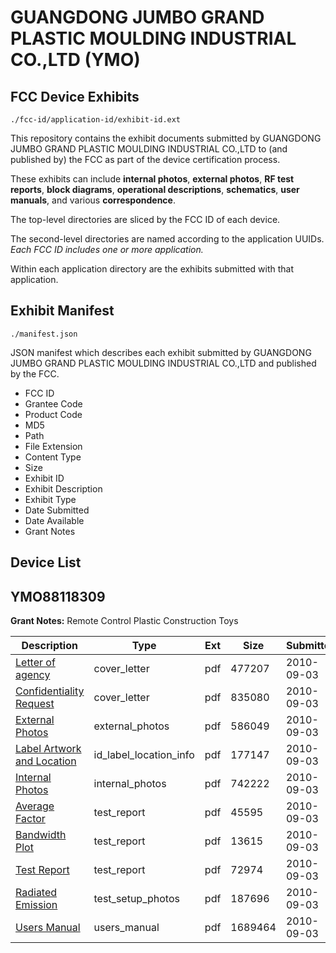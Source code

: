 # GUANGDONG JUMBO GRAND PLASTIC MOULDING INDUSTRIAL CO.,LTD (YMO)
## FCC Device Exhibits

```
./fcc-id/application-id/exhibit-id.ext
```

This repository contains the exhibit documents submitted by GUANGDONG JUMBO GRAND PLASTIC MOULDING INDUSTRIAL CO.,LTD to (and published by) the FCC as part of the device certification process.

These exhibits can include **internal photos**, **external photos**, **RF test reports**, **block diagrams**, **operational descriptions**, **schematics**, **user manuals**, and various **correspondence**.

The top-level directories are sliced by the FCC ID of each device.

The second-level directories are named according to the application UUIDs. *Each FCC ID includes one or more application.*

Within each application directory are the exhibits submitted with that application. 

## Exhibit Manifest

```
./manifest.json
```

JSON manifest which describes each exhibit submitted by GUANGDONG JUMBO GRAND PLASTIC MOULDING INDUSTRIAL CO.,LTD and published by the FCC.

- FCC ID
- Grantee Code
- Product Code
- MD5
- Path
- File Extension
- Content Type
- Size
- Exhibit ID
- Exhibit Description
- Exhibit Type
- Date Submitted
- Date Available
- Grant Notes

## Device List
## YMO88118309
**Grant Notes:** Remote Control Plastic Construction Toys

| Description | Type | Ext | Size | Submitted | Available |
| ----------- | ---- | --- | ---- | --------- | --------- |
| [Letter of agency](YMO88118309/2dd57dcc8e5b5565f336aaa40a6b4745/1337243.pdf) | cover_letter | pdf | 477207 | 2010-09-03 | 2010-09-03 |
| [Confidentiality Request](YMO88118309/2dd57dcc8e5b5565f336aaa40a6b4745/1337254.pdf) | cover_letter | pdf | 835080 | 2010-09-03 | 2010-09-03 |
| [External Photos](YMO88118309/2dd57dcc8e5b5565f336aaa40a6b4745/1337248.pdf) | external_photos | pdf | 586049 | 2010-09-03 | 2010-09-03 |
| [Label Artwork and Location](YMO88118309/2dd57dcc8e5b5565f336aaa40a6b4745/1337250.pdf) | id_label_location_info | pdf | 177147 | 2010-09-03 | 2010-09-03 |
| [Internal Photos](YMO88118309/2dd57dcc8e5b5565f336aaa40a6b4745/1337249.pdf) | internal_photos | pdf | 742222 | 2010-09-03 | 2010-09-03 |
| [Average Factor](YMO88118309/2dd57dcc8e5b5565f336aaa40a6b4745/1337242.pdf) | test_report | pdf | 45595 | 2010-09-03 | 2010-09-03 |
| [Bandwidth Plot](YMO88118309/2dd57dcc8e5b5565f336aaa40a6b4745/1337245.pdf) | test_report | pdf | 13615 | 2010-09-03 | 2010-09-03 |
| [Test Report](YMO88118309/2dd57dcc8e5b5565f336aaa40a6b4745/1337253.pdf) | test_report | pdf | 72974 | 2010-09-03 | 2010-09-03 |
| [Radiated Emission](YMO88118309/2dd57dcc8e5b5565f336aaa40a6b4745/1337252.pdf) | test_setup_photos | pdf | 187696 | 2010-09-03 | 2010-09-03 |
| [Users Manual](YMO88118309/2dd57dcc8e5b5565f336aaa40a6b4745/1337251.pdf) | users_manual | pdf | 1689464 | 2010-09-03 | 2010-09-03 |
